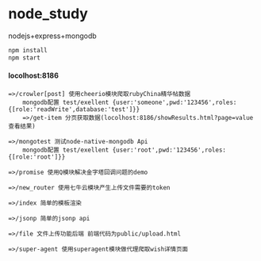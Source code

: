 # node_study
nodejs+express+mongodb
```c
npm install 
npm start 
```
#### locolhost:8186
	=>/crowler[post] 使用cheerio模块爬取rubyChina精华帖数据 
		mongodb配置 test/exellent {user:'someone',pwd:'123456',roles:{[role:'readWrite',database:'test']}}
		=>/get-item 分页获取数据(locolhost:8186/showResults.html?page=value查看结果)

	=>/mongotest 测试node-native-mongodb Api 
		mongodb配置 test/exellent {user:'root',pwd:'123456',roles:{[role:'root']}}

	=>/promise 使用Q模块解决金字塔回调问题的demo 

	=>/new_router 使用七牛云模块产生上传文件需要的token

	=>/index 简单的模板渲染

	=>/jsonp 简单的jsonp api

	=>/file 文件上传功能后端 前端代码为public/upload.html
	
	=>/super-agent 使用superagent模块做代理爬取wish详情页面